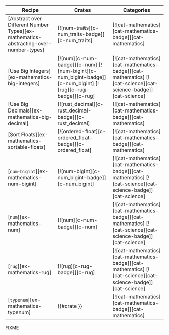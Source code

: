 | Recipe | Crates | Categories |
|--------|--------|------------|
| [Abstract over Different Number Types][ex-mathematics-abstracting-over-number-types] | [![num-traits][c-num_traits-badge]][c-num_traits] | [![cat-mathematics][cat-mathematics-badge]][cat-mathematics] |
| [Use Big Integers][ex-mathematics-big-integers] | [![num][c-num-badge]][c-num] [![num-bigint][c-num_bigint-badge]][c-num_bigint] [![rug][c-rug-badge]][c-rug] | [![cat-mathematics][cat-mathematics-badge]][cat-mathematics] [![cat-science][cat-science-badge]][cat-science] |
| [Use Big Decimals][ex-mathematics-big-decimal] | [![rust_decimal][c-rust_decimal-badge]][c-rust_decimal] | [![cat-mathematics][cat-mathematics-badge]][cat-mathematics] |
| [Sort Floats][ex-mathematics-sortable-floats] | [![ordered-float][c-ordered_float-badge]][c-ordered_float] | [![cat-mathematics][cat-mathematics-badge]][cat-mathematics] |
| [`num-bigint`][ex-mathematics-num-bigint] | [![num-bigint][c-num_bigint-badge]][c-num_bigint] | [![cat-mathematics][cat-mathematics-badge]][cat-mathematics] [![cat-science][cat-science-badge]][cat-science] |
| [`num`][ex-mathematics-num] | [![num][c-num-badge]][c-num] | [![cat-mathematics][cat-mathematics-badge]][cat-mathematics] [![cat-science][cat-science-badge]][cat-science] |
| [`rug`][ex-mathematics-rug] | [![rug][c-rug-badge]][c-rug] | [![cat-mathematics][cat-mathematics-badge]][cat-mathematics] [![cat-science][cat-science-badge]][cat-science] |
| [`typenum`][ex-mathematics-typenum] | {{#crate }} | [![cat-mathematics][cat-mathematics-badge]][cat-mathematics] |

<div class="hidden">
FIXME
</div>
